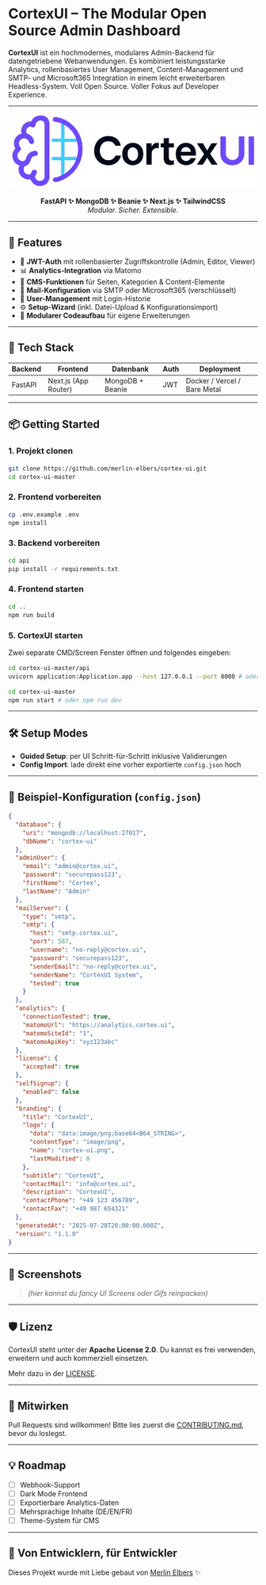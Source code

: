 # CortexUI – The Modular Open Source Admin Dashboard

**CortexUI** ist ein hochmodernes, modulares Admin-Backend für datengetriebene Webanwendungen. 
Es kombiniert leistungsstarke Analytics, rollenbasiertes User Management, Content-Management und SMTP- und Microsoft365 Integration in einem leicht erweiterbaren Headless-System. Voll Open Source. Voller Fokus auf Developer Experience.

---

<p align="center">
  <img src="/assets/CortexUI.png" width="735" alt="CortexUI Logo" />
</p>

<p align="center">
  <b>FastAPI ✨ MongoDB ✨ Beanie ✨ Next.js ✨ TailwindCSS</b><br>
  <i>Modular. Sicher. Extensible.</i>
</p>

---

## 🚀 Features

* 🔐 **JWT-Auth** mit rollenbasierter Zugriffskontrolle (Admin, Editor, Viewer)
* 📊 **Analytics-Integration** via Matomo
* 🧱 **CMS-Funktionen** für Seiten, Kategorien & Content-Elemente
* 📨 **Mail-Konfiguration** via SMTP oder Microsoft365 (verschlüsselt)
* 👥 **User-Management** mit Login-Historie
* ⚙️ **Setup-Wizard** (inkl. Datei-Upload & Konfigurationsimport)
* 🧩 **Modularer Codeaufbau** für eigene Erweiterungen

---

## 🧰 Tech Stack

| Backend | Frontend             | Datenbank        | Auth | Deployment                   |
| ------- | -------------------- | ---------------- | ---- | ---------------------------- |
| FastAPI | Next.js (App Router) | MongoDB + Beanie | JWT  | Docker / Vercel / Bare Metal |

---

## 📦 Getting Started

### 1. Projekt clonen

```bash
git clone https://github.com/merlin-elbers/cortex-ui.git
cd cortex-ui-master
```

### 2. Frontend vorbereiten

```bash
cp .env.example .env
npm install
```

### 3. Backend vorbereiten

```bash
cd api
pip install -r requirements.txt
```

### 4. Frontend starten

```bash
cd ..
npm run build
```

### 5. CortexUI starten
Zwei separate CMD/Screen Fenster öffnen und folgendes eingeben:

```bash
cd cortex-ui-master/api
uvicorn application:Application.app --host 127.0.0.1 --port 8000 # oder python run.py
```

```bash
cd cortex-ui-master
npm run start # oder npm run dev
```

---

## 🛠 Setup Modes

* **Guided Setup**: per UI Schritt-für-Schritt inklusive Validierungen
* **Config Import**: lade direkt eine vorher exportierte `config.json` hoch

---

## 🧪 Beispiel-Konfiguration (`config.json`)

```json
{
  "database": {
    "uri": "mongodb://localhost:27017",
    "dbName": "cortex-ui"
  },
  "adminUser": {
    "email": "admin@cortex.ui",
    "password": "securepass123",
    "firstName": "Cortex",
    "lastName": "Admin"
  },
  "mailServer": {
    "type": "smtp",
    "smtp": {
      "host": "smtp.cortex.ui",
      "port": 587,
      "username": "no-reply@cortex.ui",
      "password": "securepass123",
      "senderEmail": "no-reply@cortex.ui",
      "senderName": "CortexUI System",
      "tested": true
    }
  },
  "analytics": {
    "connectionTested": true,
    "matomoUrl": "https://analytics.cortex.ui",
    "matomoSiteId": "1",
    "matomoApiKey": "xyz123abc"
  },
  "license": {
    "accepted": true
  },
  "selfSignup": {
    "enabled": false
  },
  "branding": {
    "title": "CortexUI",
    "logo": {
      "data": "data:image/png;base64<B64_STRING>",
      "contentType": "image/png",
      "name": "cortex-ui.png",
      "lastModified": 0
    },
    "subtitle": "CortexUI",
    "contactMail": "info@cortex.ui",
    "description": "CortexUI",
    "contactPhone": "+49 123 456789",
    "contactFax": "+49 987 654321"
  },
  "generatedAt": "2025-07-28T20:00:00.000Z",
  "version": "1.1.0"
}
```

---

## 📸 Screenshots

> *(hier kannst du fancy UI Screens oder Gifs reinpacken)*

---

## 🛡 Lizenz

CortexUI steht unter der **Apache License 2.0**.
Du kannst es frei verwenden, erweitern und auch kommerziell einsetzen.

Mehr dazu in der [LICENSE](./LICENSE).

---

## 🤝 Mitwirken

Pull Requests sind willkommen! Bitte lies zuerst die [CONTRIBUTING.md](./CONTRIBUTING.md), bevor du loslegst.

---

## 💡 Roadmap

* [ ] Webhook-Support
* [ ] Dark Mode Frontend
* [ ] Exportierbare Analytics-Daten
* [ ] Mehrsprachige Inhalte (DE/EN/FR)
* [ ] Theme-System für CMS

---

## 🧠 Von Entwicklern, für Entwickler

Dieses Projekt wurde mit Liebe gebaut von [Merlin Elbers](https://www.elbers.dev) ✨


